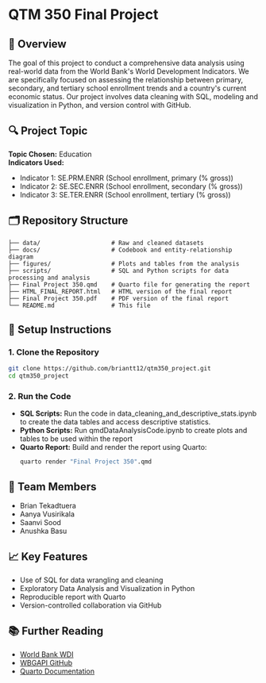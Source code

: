 # QTM 350 Final Project

## 📘 Overview
The goal of this project to conduct a comprehensive data analysis using real-world data from the World Bank's World Development Indicators. We are specifically focused on assessing the relationship between primary, secondary, and tertiary school enrollment trends and a country's current economic status. Our project involves data cleaning with SQL, modeling and visualization in Python, and version control with GitHub.

## 🔍 Project Topic
**Topic Chosen:** Education  
**Indicators Used:**
- Indicator 1: SE.PRM.ENRR (School enrollment, primary (% gross))
- Indicator 2: SE.SEC.ENRR (School enrollment, secondary (% gross))
- Indicator 3: SE.TER.ENRR (School enrollment, tertiary (% gross))

## 🗂 Repository Structure
```
├── data/                    # Raw and cleaned datasets
├── docs/                    # Codebook and entity-relationship diagram
├── figures/                 # Plots and tables from the analysis
├── scripts/                 # SQL and Python scripts for data processing and analysis
├── Final Project 350.qmd    # Quarto file for generating the report
├── HTML_FINAL_REPORT.html   # HTML version of the final report
├── Final Project 350.pdf    # PDF version of the final report
└── README.md                # This file
```

## 🧰 Setup Instructions

### 1. Clone the Repository
```bash
git clone https://github.com/briantt12/qtm350_project.git
cd qtm350_project
```

### 2. Run the Code
- **SQL Scripts:** Run the code in data_cleaning_and_descriptive_stats.ipynb to create the data tables and access descriptive statistics.
- **Python Scripts:** Run qmdDataAnalysisCode.ipynb to create plots and tables to be used within the report
- **Quarto Report:** Build and render the report using Quarto:
  ```bash
  quarto render "Final Project 350".qmd
  ```

## 👥 Team Members
- Brian Tekadtuera
- Aanya Vusirikala
- Saanvi Sood
- Anushka Basu

## 📈 Key Features
- Use of SQL for data wrangling and cleaning
- Exploratory Data Analysis and Visualization in Python
- Reproducible report with Quarto
- Version-controlled collaboration via GitHub

## 📚 Further Reading
- [World Bank WDI](https://databank.worldbank.org/source/world-development-indicators)
- [WBGAPI GitHub](https://github.com/tgherzog/wbgapi)
- [Quarto Documentation](https://quarto.org/)

